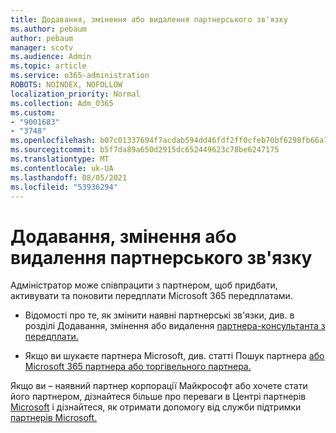 ```yaml
---
title: Додавання, змінення або видалення партнерського зв'язку
ms.author: pebaum
author: pebaum
manager: scotv
ms.audience: Admin
ms.topic: article
ms.service: o365-administration
ROBOTS: NOINDEX, NOFOLLOW
localization_priority: Normal
ms.collection: Adm_O365
ms.custom:
- "9001683"
- "3748"
ms.openlocfilehash: b07c01337694f7acdab594dd46fdf2ff0cfeb70bf6298fb66a7e6736f8a98e96
ms.sourcegitcommit: b5f7da89a650d2915dc652449623c78be6247175
ms.translationtype: MT
ms.contentlocale: uk-UA
ms.lasthandoff: 08/05/2021
ms.locfileid: "53936294"
---
```

# <a name="add-change-or-remove-a-partner-relationship"></a>Додавання, змінення або видалення партнерського зв'язку

Адміністратор може співпрацити з партнером, щоб придбати, активувати та поновити передплати Microsoft 365 передплатами. 

- Відомості про те, як змінити наявні партнерські зв'язки, див. в розділі Додавання, змінення або видалення [партнера-консультанта з передплати.](https://docs.microsoft.com/microsoft-365/admin/misc/add-partner?view=o365-worldwide)

- Якщо ви шукаєте партнера Microsoft, див. статті Пошук партнера [або Microsoft 365 партнера або торгівельного партнера.](https://docs.microsoft.com/microsoft-365/admin/manage/find-your-partner-or-reseller?view=o365-worldwide)

Якщо ви – наявний партнер корпорації Майкрософт або хочете стати його партнером, дізнайтеся більше про переваги в Центрі партнерів [Microsoft](https://support.microsoft.com/help/4499930/partner-center-overview) і дізнайтеся, як отримати допомогу від служби підтримки [партнерів Microsoft.](https://aka.ms/partnersupport)
